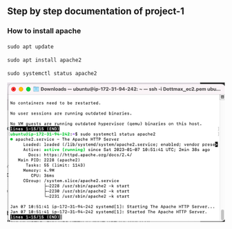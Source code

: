 ## Step by step documentation of project-1

### How to install apache

`sudo apt update`

[^1]: It is required to always update apache before installing it to get the latest version of apache

`sudo apt install apache2`

`sudo systemctl status apache2`

![apache_status](./Images/Apache2.png)

[^1]: This is done to confirm if apache is up and running
